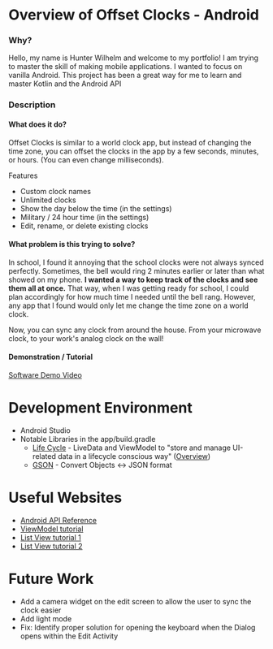 # Overview of Offset Clocks - Android

### Why?

Hello, my name is Hunter Wilhelm and welcome to my portfolio! I am trying to master the skill of making mobile applications. I wanted to focus on vanilla Android. This project has been a great way for me to learn and master Kotlin and the Android API

### Description

#### What does it do?
Offset Clocks is similar to a world clock app, but instead of changing the time zone, you can offset the clocks in the app by a few seconds, minutes, or hours. (You can even change milliseconds).

Features
* Custom clock names
* Unlimited clocks
* Show the day below the time (in the settings)
* Military / 24 hour time (in the settings)
* Edit, rename, or delete existing clocks

#### What problem is this trying to solve? 
In school, I found it annoying that the school clocks were not always synced perfectly. Sometimes, the bell would ring 2 minutes earlier or later than what showed on my phone. **I wanted a way to keep track of the clocks and see them all at once.** That way, when I was getting ready for school, I could plan accordingly for how much time I needed until the bell rang. However, any app that I found would only let me change the time zone on a world clock.

Now, you can sync any clock from around the house. From your microwave clock, to your work's analog clock on the wall!

#### Demonstration / Tutorial

[Software Demo Video](http://youtube.link.goes.here)

# Development Environment

* Android Studio
* Notable Libraries in the app/build.gradle
	* [Life Cycle](https://developer.android.com/jetpack/androidx/releases/lifecycle) - LiveData and ViewModel to "store and manage UI-related data in a lifecycle conscious way" ([Overview](https://developer.android.com/topic/libraries/architecture/viewmodel))
	* [GSON](https://github.com/google/gson/blob/master/UserGuide.md) - Convert Objects <-> JSON format 

# Useful Websites

* [Android API Reference](https://developer.android.com/reference)
* [ViewModel tutorial](https://blog.mindorks.com/implementing-dialog-fragment-in-android)
* [List View tutorial 1](https://www.youtube.com/watch?v=EwwdQt3_fFU)
* [List View tutorial 2](https://www.youtube.com/watch?v=P2I8PGLZEVc)

# Future Work

* Add a camera widget on the edit screen to allow the user to sync the clock easier
* Add light mode
* Fix: Identify proper solution for opening the keyboard when the Dialog opens within the Edit Activity